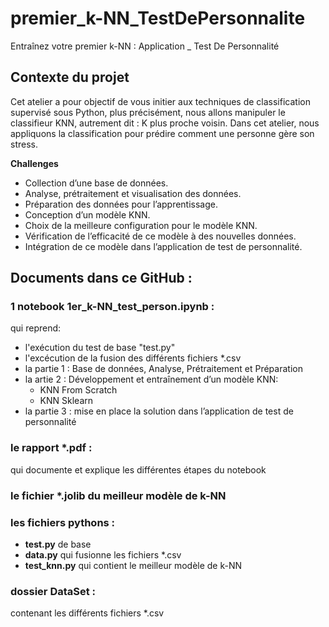 # premier_k-NN_TestDePersonnalite
Entraînez votre premier k-NN : Application _ Test De Personnalité

## Contexte du projet
Cet atelier a pour objectif de vous initier aux techniques de classification supervisé sous Python, plus précisément, nous allons manipuler le classifieur KNN, autrement dit : K plus proche voisin.
Dans cet atelier, nous appliquons la classification pour prédire comment une personne gère son stress.

**Challenges**
- Collection d’une base de données.
- Analyse, prétraitement et visualisation des données.
- Préparation des données pour l’apprentissage.
- Conception d’un modèle KNN.
- Choix de la meilleure configuration pour le modèle KNN.
- Vérification de l’efficacité de ce modèle à des nouvelles données.
- Intégration de ce modèle dans l’application de test de personnalité.


## Documents dans ce GitHub :
### 1 notebook 1er_k-NN_test_person.ipynb :
qui reprend:
- l'exécution du test de base "test.py"
- l'excécution de la fusion des différents fichiers *.csv
- la partie 1 : Base de données, Analyse, Prétraitement et Préparation
- la artie 2 : Développement et entraînement d’un modèle KNN:
    - KNN From Scratch
    - KNN Sklearn
- la partie 3 : mise en place la solution dans l’application de test de personnalité

### le rapport *.pdf :
qui documente et explique les différentes étapes du notebook

### le fichier *.jolib du meilleur modèle de k-NN

### les fichiers pythons :
- **test.py** de base
- **data.py** qui fusionne les fichiers *.csv
- **test_knn.py** qui contient le meilleur modèle de k-NN

### dossier DataSet :
contenant les différents fichiers *.csv


